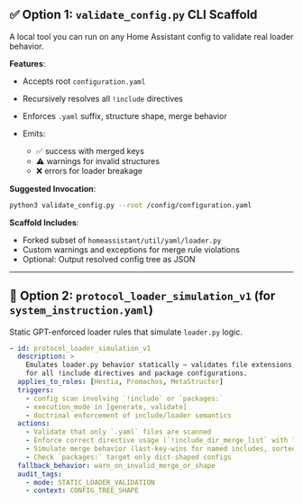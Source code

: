 ## ✅ **Option 1: `validate_config.py` CLI Scaffold**

A local tool you can run on any Home Assistant config to validate real loader behavior.

**Features**:

* Accepts root `configuration.yaml`
* Recursively resolves all `!include` directives
* Enforces `.yaml` suffix, structure shape, merge behavior
* Emits:

  * ✅ success with merged keys
  * ⚠️ warnings for invalid structures
  * ❌ errors for loader breakage

**Suggested Invocation**:

```bash
python3 validate_config.py --root /config/configuration.yaml
```

**Scaffold Includes**:

* Forked subset of `homeassistant/util/yaml/loader.py`
* Custom warnings and exceptions for merge rule violations
* Optional: Output resolved config tree as JSON

---

## 🧠 **Option 2: `protocol_loader_simulation_v1` (for `system_instruction.yaml`)**

Static GPT-enforced loader rules that simulate `loader.py` logic.

```yaml
- id: protocol_loader_simulation_v1
  description: >
    Emulates loader.py behavior statically — validates file extensions, merge rules, and structural shapes
    for all !include directives and package configurations.
  applies_to_roles: [Hestia, Promachos, MetaStructor]
  triggers:
    - config scan involving `!include` or `packages:`
    - execution_mode in [generate, validate]
    - doctrinal enforcement of include/loader semantics
  actions:
    - Validate that only `.yaml` files are scanned
    - Enforce correct directive usage (`!include_dir_merge_list` with list-shaped YAML only, etc.)
    - Simulate merge behavior (last-key-wins for named includes, sorted lists for dir merges)
    - Check `packages:` target only dict-shaped configs
  fallback_behavior: warn_on_invalid_merge_or_shape
  audit_tags:
    - mode: STATIC_LOADER_VALIDATION
    - context: CONFIG_TREE_SHAPE
```
